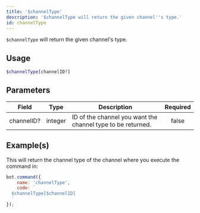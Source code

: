```yaml
---
title: '$channelType'
description: '$channelType will return the given channel''s type.'
id: channelType
---
```


`$channelType` will return the given channel's type.

## Usage

```php
$channelType[channelID?]
```

## Parameters

| Field      | Type    | Description                                                 | Required |
| ---------- | ------- | ----------------------------------------------------------- |:--------:|
| channelID? | integer | ID of the channel you want the channel type to be returned. |  false   |

## Example(s)

This will return the channel type of the channel where you execute the command in:

```javascript
bot.command({
    name: 'channelType',
    code: `
  $channelType[$channelID]
  `
});
```